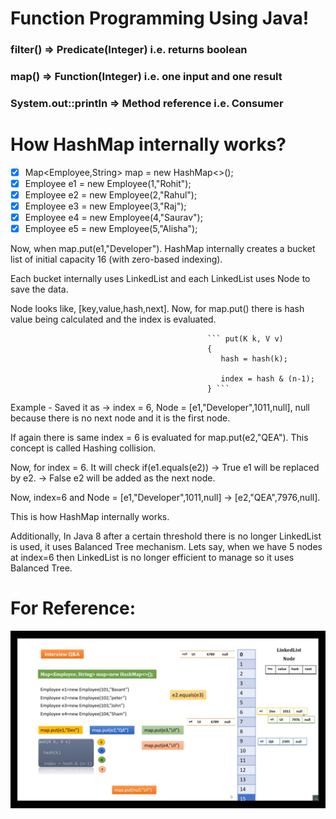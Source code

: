 # Function Programming Using Java!

### filter() => Predicate(Integer) i.e. returns boolean
### map() => Function(Integer) i.e. one input and one result
### System.out::println => Method reference i.e. Consumer

# How HashMap internally works?

- [x] Map<Employee,String> map = new HashMap<>();
- [x] Employee e1 = new Employee(1,"Rohit");
- [x] Employee e2 = new Employee(2,"Rahul");
- [x] Employee e3 = new Employee(3,"Raj");
- [x] Employee e4 = new Employee(4,"Saurav");
- [x] Employee e5 = new Employee(5,"Alisha");    

Now, when map.put(e1,"Developer"). HashMap internally creates a bucket list of initial capacity 16 (with zero-based indexing).

Each bucket internally uses LinkedList and each LinkedList uses Node to save the data.

Node looks like, [key,value,hash,next]. Now, for map.put() there is hash value being calculated and the index is evaluated.

                                                ``` put(K k, V v)
                                                {
                                                   hash = hash(k);

                                                   index = hash & (n-1);
                                                } ```

Example - Saved it as -> index = 6, Node = [e1,"Developer",1011,null], null because there is no next node and it is the first node.

If again there is same index = 6  is evaluated for map.put(e2,"QEA"). This concept is called Hashing collision.

Now, for index = 6. It will check if(e1.equals(e2)) -> 
                                                       True e1 will be replaced by e2.
                                                    -> 
                                                       False e2 will be added as the next node.
                                                      
Now, index=6 and Node = [e1,"Developer",1011,null] -> [e2,"QEA",7976,null].

This is how HashMap internally works.

Additionally, In Java 8 after a certain threshold there is no longer LinkedList is used, it uses Balanced Tree mechanism. Lets say, when we have 5 nodes at index=6 then LinkedList is no longer efficient to manage so it uses Balanced Tree.

# For Reference:

<img src="https://github.com/rohit1039/functional-programming-with-java/blob/main/src/programming/Screenshot%20(25).png" />
